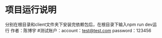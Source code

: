# 项目运行说明
分别在根目录和client文件夹下安装完依赖包后，在根目录下输入npm run dev运行
作者：陈博宇
#测试账户：account：test@test.com  password：123456
